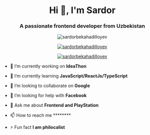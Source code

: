 </p><h1 align="center">Hi 👋, I'm Sardor</h1>
<h3 align="center">A passionate frontend developer from Uzbekistan</h3>

<p align="center"> <img src="https://komarev.com/ghpvc/?username=sardorbekahadilloyev&label=Profile%20views&color=0e75b6&style=flat" alt="sardorbekahadilloyev" /> </p>

<p align="center"> <a href="https://github.com/ryo-ma/github-profile-trophy"><img src="https://github-profile-trophy.vercel.app/?username=sardorbekahadilloyev" alt="sardorbekahadilloyev" /></a> </p>

<p align="center"> <a href="https://twitter.com/sardorbekahadilloyev" target="blank"><img src="https://img.shields.io/twitter/follow/sardorbekahadilloyev?logo=twitter&style=for-the-badge" alt="sardorbekahadilloyev" /></a> </p>

- 🔭 I’m currently working on **IdeaThon**

- 🌱 I’m currently learning **JavaScript/ReactJs/TypeScript**

- 👯 I’m looking to collaborate on **Google**

- 🤝 I’m looking for help with **Facebook**

- 💬 Ask me about **Frontend and PlayStation**

- 📫 How to reach me ********

- ⚡ Fun fact **I am philocalist**

